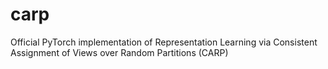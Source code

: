 # carp
Official PyTorch implementation of Representation Learning via Consistent Assignment of Views over Random Partitions (CARP)
